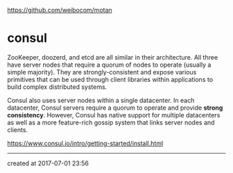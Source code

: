 https://github.com/weibocom/motan



# consul

ZooKeeper, doozerd, and etcd are all similar in their architecture. All three have server nodes that require a quorum of nodes to operate (usually a simple majority). They are strongly-consistent and expose various primitives that can be used through client libraries within applications to build complex distributed systems.

Consul also uses server nodes within a single datacenter. In each datacenter, Consul servers require a quorum to operate and provide **strong consistency**. However, Consul has native support for multiple datacenters as well as a more feature-rich gossip system that links server nodes and clients.



https://www.consul.io/intro/getting-started/install.html



---

created at 2017-07-01 23:56